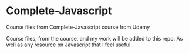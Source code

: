 # Complete-Javascript
Course files from Complete-Javascript course from Udemy

Course files, from the course, and my work will be added to this repo. As well as any resource on Javascript that I feel useful.
